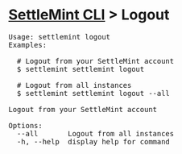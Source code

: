 <h1 id="home"><a href="../settlemint.md">SettleMint CLI</a> > Logout</h1>

<pre>Usage: settlemint logout 
Examples:

  # Logout from your SettleMint account
  $ settlemint settlemint logout

  # Logout from all instances
  $ settlemint settlemint logout --all

Logout from your SettleMint account

Options:
  --all       Logout from all instances
  -h, --help  display help for command
</pre>

